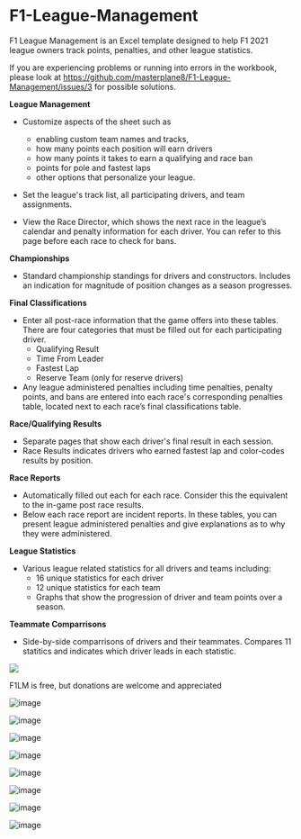# F1-League-Management
F1 League Management is an Excel template designed to help F1 2021 league owners track points, penalties, and other league statistics.

If you are experiencing problems or running into errors in the workbook, please look at https://github.com/masterplane8/F1-League-Management/issues/3 for possible solutions.

**League Management**

- Customize aspects of the sheet such as
  - enabling custom team names and tracks, 
  - how many points each position will earn drivers
  - how many points it takes to earn a qualifying and race ban
  - points for pole and fastest laps
  - other options that personalize your league. 
 
- Set the league's track list, all participating drivers, and team assignments. 
- View the Race Director, which shows the next race in the league’s calendar and penalty information for each driver. You can refer to this page before each race to check for bans. 

**Championships**

- Standard championship standings for drivers and constructors. Includes an indication for magnitude of position changes as a season progresses. 

**Final Classifications**

- Enter all post-race information that the game offers into these tables. There are four categories that must be filled out for each participating driver. 
  - Qualifying Result
  - Time From Leader
  - Fastest Lap
  - Reserve Team (only for reserve drivers)
- Any league administered penalties including time penalties, penalty points, and bans are entered into each race's corresponding penalties table, located next to each race’s final classifications table. 

**Race/Qualifying Results**

- Separate pages that show each driver's final result in each session.
- Race Results indicates drivers who earned fastest lap and color-codes results by position. 

**Race Reports**

- Automatically filled out each for each race. Consider this the equivalent to the in-game post race results. 
- Below each race report are incident reports. In these tables, you can present league administered penalties and give explanations as to why they were administered. 

**League Statistics**

- Various league related statistics for all drivers and teams including:
  - 16 unique statistics for each driver
  - 12 unique statistics for each team
  - Graphs that show the progression of driver and team points over a season.
 
 **Teammate Comparrisons**

- Side-by-side comparrisons of drivers and their teammates. Compares 11 statitics and indicates which driver leads in each statistic.

[![](https://www.paypalobjects.com/en_US/i/btn/btn_donateCC_LG.gif)](https://www.paypal.com/donate?business=YYGWMED2CQPK6&no_recurring=0&currency_code=USD)

F1LM is free, but donations are welcome and appreciated


![image](https://user-images.githubusercontent.com/50423545/154766108-fb777867-b1bc-4692-bc75-fc86b3b3eb1a.png)

![image](https://user-images.githubusercontent.com/50423545/154767523-f47eeee1-1ae4-4234-8e3f-8410ca877dd9.png)

![image](https://user-images.githubusercontent.com/50423545/154767587-e6b5c919-47eb-4d1c-b3de-493841669ebd.png)

![image](https://user-images.githubusercontent.com/50423545/154767651-4ff94ed5-d67c-4fbd-a7e0-798614b595df.png)

![image](https://user-images.githubusercontent.com/50423545/154767678-e4fa9a46-51c0-4c66-9026-7f9612f189e9.png)

![image](https://user-images.githubusercontent.com/50423545/154767726-ef70e8af-ae96-4e87-b86f-1145fe182aa8.png)

![image](https://user-images.githubusercontent.com/50423545/154767774-3de4b2b3-f68a-4ea1-9259-112ccf366f62.png)

![image](https://user-images.githubusercontent.com/50423545/154767829-dd8e5f02-795b-4c88-be98-728497dfcdfc.png)


